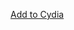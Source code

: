 [Add to Cydia](cydia://url/https://cydia.saurik.com/api/share#?source=https://acheronfail.github.io/cydia)
